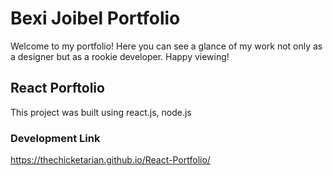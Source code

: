 # Bexi Joibel Portfolio

Welcome to my portfolio! Here you can see a glance of my work not only as a designer but as a rookie developer. Happy viewing! 

## React Porftolio

This project was built using react.js, node.js 

### Development Link

https://thechicketarian.github.io/React-Portfolio/


